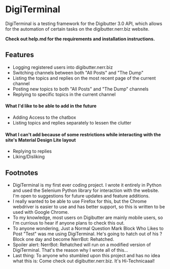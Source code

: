 # DigiTerminal
DigiTerminal is a testing framework for the Digibutter 3.0 API, which allows for the automation of certain tasks on the digibutter.nerr.biz website.

**Check out help.md for the requirements and installation instructions.**

## Features
- Logging registered users into digibutter.nerr.biz
- Switching channels between both "All Posts" and "The Dump"
- Listing the topics and replies on the most recent page of the current channel
- Posting new topics to both "All Posts" and "The Dump" channels
- Replying to specific topics in the current channel

#### What I'd like to be able to add in the future
- Adding Access to the chatbox
- Listing topics and replies separately to lessen the clutter

#### What I can't add because of some restrictions while interacting with the site's Material Design Lite layout
- Replying to replies
- Liking/Disliking

## Footnotes
- DigiTerminal is my first ever coding project. I wrote it entirely in Python and used the Selenium Python library for interaction with the website. I'm open to suggestions for future updates and feature additions.
- I really wanted to be able to use Firefox for this, but the Chrome webdriver is easier to use and has better support, so this is written to be used with Google Chrome.
- To my knowledge, most users on Digibutter are mainly mobile users, so I'm currious to hear if anyone plans to check this out.
- To anyone wondering, Just a Normal Question Mark Block Who Likes to Post "Test" was me using DigiTerminal. He's going to hatch out of his ? Block one day and become NerrBot: Rehatched.
- Spoiler alert: NerrBot: Rehatched will run on a modified version of DigiTerminal. That's the reason why I wrote all of this...
- Last thing: To anyone who stumbled upon this project and has no idea what this is: Come check out digibutter.nerr.biz. It's Hi-Technicaaal!
